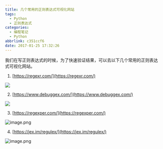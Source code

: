 ```yaml
---
title: 几个常用的正则表达式可视化网站
tags:
  - Python
  - 正则表达式
categories:
  - 编程笔记
  - Python
abbrlink: c351ccf6
date: 2017-01-25 17:32:26
---
```


我们在写正则表达式的时候，为了快速验证结果，可以去以下几个常用的正则表达式可视化网站。

<!-- more -->

1. [https://regexr.com/](https://regexr.com/)

![](https://vip1.loli.io/2022/01/25/YGE4sM7xcdR3oqZ.png)

2. [https://www.debuggex.com/](https://www.debuggex.com/)

![](https://vip1.loli.io/2022/01/25/GsanMQ4fTwuB9Jl.png)

3. [https://regexper.com/](https://regexper.com/)

![image.png](https://vip2.loli.io/2022/01/25/uQGPALbispcI4Jk.png)

4. [https://jex.im/regulex/](https://jex.im/regulex/)

![image.png](https://vip1.loli.io/2022/01/25/NSa4Jr8x7qhKlov.png)

